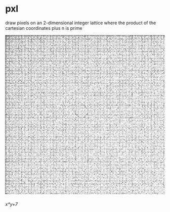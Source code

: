 # pxl
draw pixels on an 2-dimensional integer lattice where the product of the cartesian coordinates plus n is prime

![screenshot](https://raw.githubusercontent.com/jrvieira/pxl/master/io/907x907pixel_xtyp7.png)
###### _x*y+7_
